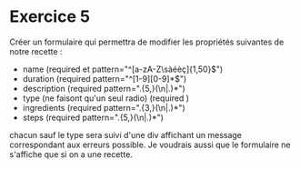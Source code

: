 # Exercice 5 #

Créer un formulaire qui permettra de modifier les propriétés suivantes de notre recette :

- name (required et pattern="^\[a-zA-Z\sàéèç]{1,50}$")
- duration (required pattern="^\[1-9][0-9]*$")
- description (required pattern=".{5,}(\n|.)*")
- type (ne faisont qu'un seul radio) (required )
- ingredients (required pattern=".{3,}(\n|.)*")
- steps (required pattern=".{5,}(\n|.)*")

chacun sauf le type sera suivi d'une div affichant un message correspondant aux erreurs possible.
Je voudrais aussi que le formulaire ne s'affiche que si on a une recette.
